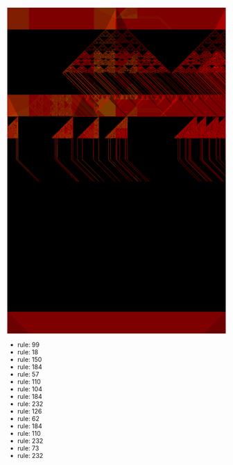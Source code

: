 ![photo](./output.png) 
 * rule: 99
* rule: 18
* rule: 150
* rule: 184
* rule: 57
* rule: 110
* rule: 104
* rule: 184
* rule: 232
* rule: 126
* rule: 62
* rule: 184
* rule: 110
* rule: 232
* rule: 73
* rule: 232
